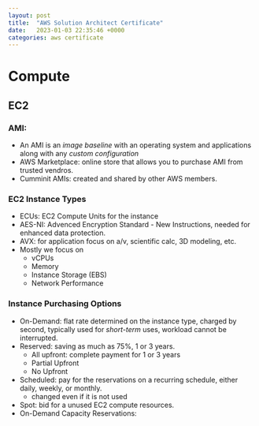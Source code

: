 ```yaml
---
layout: post
title:  "AWS Solution Architect Certificate"
date:   2023-01-03 22:35:46 +0000
categories: aws certificate
---
```



# Compute 

## EC2
### AMI: 
- An AMI is an *image baseline* with an operating system and applications along with any *custom configuration*
- AWS Marketplace: online store that allows you to purchase AMI from trusted vendros.
- Cumminit AMIs: created and shared by other AWS members.

### EC2 Instance Types
- ECUs: EC2 Compute Units for the instance
- AES-NI: Advenced Encryption Standard - New Instructions, needed for enhanced data protection.
- AVX: for application focus on a/v, scientific calc, 3D modeling, etc.
- Mostly we focus on
  - vCPUs
  - Memory
  - Instance Storage (EBS)
  - Network Performance

### Instance Purchasing Options
- On-Demand: flat rate determined on the instance type, charged by second, typically used for *short-term* uses, workload cannot be interrupted.
- Reserved: saving as much as 75%, 1 or 3 years.
  - All upfront: complete payment for 1 or 3 years
  - Partial Upfront
  - No Upfront
- Scheduled: pay for the reservations on a recurring schedule, either daily, weekly, or monthly.
  - changed even if it is not used
- Spot: bid for a unused EC2 compute resources.
- On-Demand Capacity Reservations:
